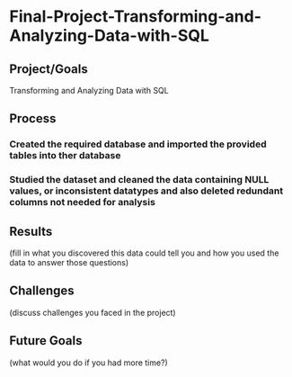 # Final-Project-Transforming-and-Analyzing-Data-with-SQL

## Project/Goals
Transforming and Analyzing Data with SQL

## Process
### Created the required database and imported the provided tables into ther database
### Studied the dataset and cleaned the data containing NULL values, or inconsistent datatypes and also deleted redundant columns not needed for analysis

## Results
(fill in what you discovered this data could tell you and how you used the data to answer those questions)

## Challenges 
(discuss challenges you faced in the project)

## Future Goals
(what would you do if you had more time?)
